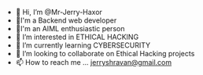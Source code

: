 - 👋 Hi, I’m @Mr-Jerry-Haxor
- 📱I'm a Backend web developer
- 🤖I'm an AIML enthusiastic person
- 👀 I’m interested in ETHICAL HACKING
- 🌱 I’m currently learning CYBERSECURITY
- 💞️ I’m looking to collaborate on Ethical Hacking projects
- 📫 How to reach me ...  jerryshravan@gmail.com

<!---
Mr-Jerry-Haxor/Mr-Jerry-Haxor is a ✨ special ✨ repository because its `README.md` (this file) appears on your GitHub profile.
You can click the Preview link to take a look at your changes.
--->
